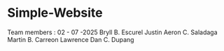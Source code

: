 # Simple-Website
Team members : 02 - 07 -2025
Bryll B. Escurel
Justin Aeron C. Saladaga
Martin B. Carreon
Lawrence Dan C. Dupang
